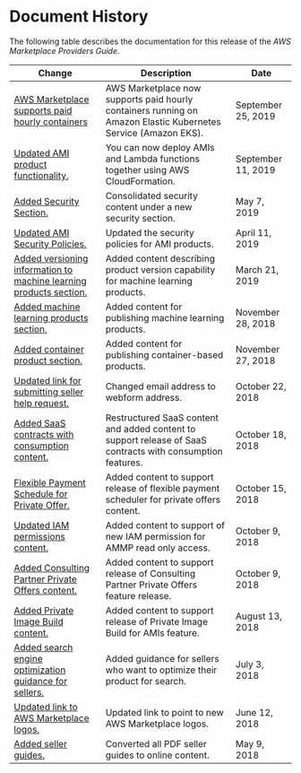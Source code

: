 # Document History<a name="document-history"></a>

The following table describes the documentation for this release of the *AWS Marketplace Providers Guide*\.

| Change | Description | Date | 
| --- |--- |--- |
| [AWS Marketplace supports paid hourly containers](https://docs.aws.amazon.com/marketplace/latest/userguide/container-based-products.html) | AWS Marketplace now supports paid hourly containers running on Amazon Elastic Kubernetes Service \(Amazon EKS\)\. | September 25, 2019 | 
| [Updated AMI product functionality\.](https://docs.aws.amazon.com/marketplace/latest/userguide/cloudformation-serverless-application.html) | You can now deploy AMIs and Lambda functions together using AWS CloudFormation\. | September 11, 2019 | 
| [Added Security Section\.](https://docs.aws.amazon.com/marketplace/latest/userguide/seller-security.html) | Consolidated security content under a new security section\. | May 7, 2019 | 
| [Updated AMI Security Policies\.](https://docs.aws.amazon.com/marketplace/latest/userguide/product-and-ami-policies.html) | Updated the security policies for AMI products\. | April 11, 2019 | 
| [Added versioning information to machine learning products section\.](https://docs.aws.amazon.com/marketplace/latest/userguide/machine-learning-frequently-asked-questions.html) | Added content describing product version capability for machine learning products\. | March 21, 2019 | 
| [Added machine learning products section\.](https://docs.aws.amazon.com/marketplace/latest/userguide/machine-learning-products.html) | Added content for publishing machine learning products\. | November 28, 2018 | 
| [Added container product section\.](https://docs.aws.amazon.com/marketplace/latest/userguide/container-based-products.html) | Added content for publishing container\-based products\. | November 27, 2018 | 
| [Updated link for submitting seller help request\.](https://docs.aws.amazon.com/marketplace/latest/userguide/user-guide-for-sellers.html#additional-seller-requirements-for-paid-products) | Changed email address to webform address\. | October 22, 2018 | 
| [Added SaaS contracts with consumption content\.](https://docs.aws.amazon.com/marketplace/latest/userguide/saas-contracts.html) | Restructured SaaS content and added content to support release of SaaS contracts with consumption features\. | October 18, 2018 | 
| [Flexible Payment Schedule for Private Offer\.](https://docs.aws.amazon.com/marketplace/latest/userguide/flexible-payment-scheduler.html) | Added content to support release of flexible payment scheduler for private offers content\. | October 15, 2018 | 
| [Updated IAM permissions content\.](https://docs.aws.amazon.com/marketplace/latest/userguide/marketplace-management-portal-user-access.html#detailed-management-portal-permissions) | Added content to support of new IAM permission for AMMP read only access\. | October 9, 2018 | 
| [Added Consulting Partner Private Offers content\.](https://docs.aws.amazon.com/marketplace/latest/userguide/consulting-partner-offers.html) | Added content to support release of Consulting Partner Private Offers feature release\. | October 9, 2018 | 
| [Added Private Image Build content\.](https://docs.aws.amazon.com/marketplace/latest/userguide/private-images.html) | Added content to support release of Private Image Build for AMIs feature\. | August 13, 2018 | 
| [Added search engine optimization guidance for sellers\.](https://docs.aws.amazon.com/marketplace/latest/userguide/search-engine-optimization.html) | Added guidance for sellers who want to optimize their product for search\. | July 3, 2018 | 
| [Updated link to AWS Marketplace logos\.](https://docs.aws.amazon.com/marketplace/latest/userguide/product-marketing.html#using-the-aws-marketplace-logo) | Updated link to point to new AWS Marketplace logos\. | June 12, 2018 | 
| [Added seller guides\.](https://docs.aws.amazon.com/marketplace/latest/userguide/what-is-marketplace.html) | Converted all PDF seller guides to online content\. | May 9, 2018 | 
